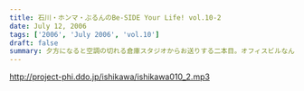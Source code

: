 ```yaml
---
title: 石川・ホンマ・ぶるんのBe-SIDE Your Life! vol.10-2
date: July 12, 2006
tags: ['2006', 'July 2006', 'vol.10']
draft: false
summary: 夕方になると空調の切れる倉庫スタジオからお送りする二本目。オフィスビルなんですよっ！！が、しかしスタジオでは、『三丁目の夕日』よろしく、扇風機が導入されました！！これでお三方のトークも一安心。偉大な家電ですよ。まあ、少しでも涼んでもらえればと思いますが、相変わらずの暑苦しい三人のトークで、初夏をお楽しみ頂ければと思います。おっと、夏といえば「Tシャツ」。すんごい発表があるので、こちらのHPを参照しながらどうぞ聴い下さいね。NAMAE
---
```


http://project-phi.ddo.jp/ishikawa/ishikawa010_2.mp3
